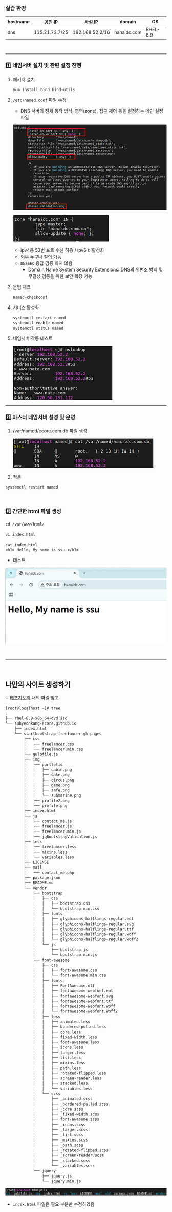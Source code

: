 ### 실습 환경
| hostname | 공인 IP | 사설 IP | domain| OS |
|-----------|--------|----------|--------|------|
|dns|115.21.73.7/25|192.168.52.2/16|hanaidc.com|RHEL-8.9|

<br>

---

### 1️⃣ 네임서버 설치 및 관련 설정 진행

1. 패키지 설치
   ```
   yum install bind bind-utils
   ```


2. `/etc/named.conf` 파일 수정
   - DNS 서버의 전체 동작 방식, 영역(zone), 접근 제어 등을 설정하는 메인 설정 파일
   
   ![conf파일1](./image/named.conf-`.png)

   ![conf2](./image/named.conf-2.png)

     - ipv4용 53번 포트 수신 허용 / ipv6 비활성화
     - 외부 누구나 질의 가능
     - `DNSSEC` 응답 검증 하지 않음
       - Domain Name System Security Extensions: DNS의 위변조 방지 및 무결성 검증을 위한 보안 확장 기능

3. 문법 체크
   ```
   named-checkconf
   ```

   
4. 서비스 활성화
   ```
   systemctl restart named
   systemctl enable named
   systemctl status named
   ```

5. 네임서버 작동 테스트
   
   ![conf3](./image/name-test-1.png)

---

### 2️⃣ 마스터 네임서버 설정 및 운영
1. /var/named/ecore.com.db 파일 생성

   ![zone](./image/zonefile.png)

2. 적용
```
systemctl restart named
```

<br>

### 3️⃣ 간단한 html 파일 생성
```
cd /var/www/html/

vi index.html

cat index.html
<h1> Hello, My name is ssu </h1>
```

- 테스트

 ![web11](./image/web.png)

<br>

---

<br>

## 나만의 사이트 생성하기

💡 [레포지토리](https://github.com/suhyeonkang-ecore/suhyeonkang-ecore.github.io) 내의 파일 참고

```
[root@localhost ~]# tree
.
├── rhel-8.9-x86_64-dvd.iso
└── suhyeonkang-ecore.github.io
    ├── index.html
    └── startbootstrap-freelancer-gh-pages
        ├── css
        │   ├── freelancer.css
        │   └── freelancer.min.css
        ├── gulpfile.js
        ├── img
        │   ├── portfolio
        │   │   ├── cabin.png
        │   │   ├── cake.png
        │   │   ├── circus.png
        │   │   ├── game.png
        │   │   ├── safe.png
        │   │   └── submarine.png
        │   ├── profile2.png
        │   └── profile.png
        ├── index.html
        ├── js
        │   ├── contact_me.js
        │   ├── freelancer.js
        │   ├── freelancer.min.js
        │   └── jqBootstrapValidation.js
        ├── less
        │   ├── freelancer.less
        │   ├── mixins.less
        │   └── variables.less
        ├── LICENSE
        ├── mail
        │   └── contact_me.php
        ├── package.json
        ├── README.md
        └── vendor
            ├── bootstrap
            │   ├── css
            │   │   ├── bootstrap.css
            │   │   └── bootstrap.min.css
            │   ├── fonts
            │   │   ├── glyphicons-halflings-regular.eot
            │   │   ├── glyphicons-halflings-regular.svg
            │   │   ├── glyphicons-halflings-regular.ttf
            │   │   ├── glyphicons-halflings-regular.woff
            │   │   └── glyphicons-halflings-regular.woff2
            │   └── js
            │       ├── bootstrap.js
            │       └── bootstrap.min.js
            ├── font-awesome
            │   ├── css
            │   │   ├── font-awesome.css
            │   │   └── font-awesome.min.css
            │   ├── fonts
            │   │   ├── FontAwesome.otf
            │   │   ├── fontawesome-webfont.eot
            │   │   ├── fontawesome-webfont.svg
            │   │   ├── fontawesome-webfont.ttf
            │   │   ├── fontawesome-webfont.woff
            │   │   └── fontawesome-webfont.woff2
            │   ├── less
            │   │   ├── animated.less
            │   │   ├── bordered-pulled.less
            │   │   ├── core.less
            │   │   ├── fixed-width.less
            │   │   ├── font-awesome.less
            │   │   ├── icons.less
            │   │   ├── larger.less
            │   │   ├── list.less
            │   │   ├── mixins.less
            │   │   ├── path.less
            │   │   ├── rotated-flipped.less
            │   │   ├── screen-reader.less
            │   │   ├── stacked.less
            │   │   └── variables.less
            │   └── scss
            │       ├── _animated.scss
            │       ├── _bordered-pulled.scss
            │       ├── _core.scss
            │       ├── _fixed-width.scss
            │       ├── font-awesome.scss
            │       ├── _icons.scss
            │       ├── _larger.scss
            │       ├── _list.scss
            │       ├── _mixins.scss
            │       ├── _path.scss
            │       ├── _rotated-flipped.scss
            │       ├── _screen-reader.scss
            │       ├── _stacked.scss
            │       └── _variables.scss
            └── jquery
                ├── jquery.js
                └── jquery.min.js
```


![html](./image/html.png)

- `index.html` 파일은 필요 부분만 수정하였음

  

